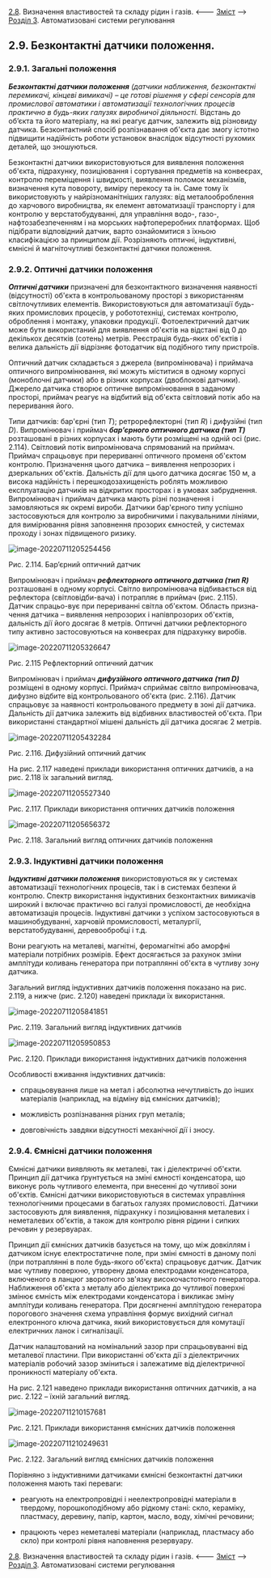 [2.8](2_8.md). Визначення властивостей та складу рідин і газів. <--- [Зміст](README.md) --> [Розділ 3](3.md). Автоматизовані системи регулювання 

## 2.9. Безконтактні датчики положення. 

### 2.9.1. Загальні положення

***Безконтактні датчики положення*** *(датчики наближення, безконтактні перемикачі, кінцеві вимикачі) – це готові рішення у сфері сенсорів для промислової автоматики і автоматизації технологічних процесів практично в будь-яких галузях виробничої діяльності.* Відстань до об’єкта та його матеріалу, на які реагує датчик, залежить від різновиду датчика. Безконтактний спосіб розпізнавання об'єкта дає змогу істотно підвищити надійність роботи установок внаслідок відсутності рухомих деталей, що зношуються.

Безконтактні датчики використовуються для виявлення положення об'єкта, підрахунку, позиціювання і сортування предметів на конвеєрах, контролю переміщення і швидкості, виявлення поломок механізмів, визначення кута повороту, виміру перекосу та ін. Саме тому їх використовують у найрізноманітніших галузях: від металооброблення до харчового виробництва, як елемент автоматизації транспорту і для контролю у верстатобудуванні, для управління водо-, газо-, нафтозабезпеченням і на морських нафтопереробних платформах. Щоб підібрати відповідний датчик, варто ознайомитися з їхньою класифікацією за принципом дії. Розрізняють оптичні, індуктивні, ємнісні й магніточутливі безконтактні датчики положення.

### 2.9.2. Оптичні датчики положення

***Оптичні датчики*** призначені для безконтактного визначення наявності (відсутності) об'єкта в контрольованому просторі з використанням світлочутливих елементів. Використовуються для автоматизації будь-яких промислових процесів, у робототехніці, системах контролю, оброблення і монтажу, упаковки продукції. Фотоелектричний датчик може бути використаний для виявлення об'єктів на відстані від 0 до декількох десятків (сотень) метрів. Реєстрація будь-яких об'єктів і велика дальність дії відрізняє фотодатчик від подібного типу пристроїв.

Оптичний датчик складається з джерела (випромінювача) і приймача оптичного випромінювання, які можуть міститися в одному корпусі (моноблочні датчики) або в різних корпусах (двоблокові датчики). Джерело датчика створює оптичне випромінювання в заданому просторі, приймач реагує на відбитий від об'єкта світловий потік або на переривання його.

Типи датчиків: бар'єрні (тип *Т*); ретрорефлекторні (тип *R*) і дифузійні (тип *D*). Випромінювач і приймач ***бар’єрного оптичного датчика (тип Т)*** розташовані в різних корпусах і мають бути розміщені на одній осі (рис. 2.114). Світловий потік випромінювача спрямований на приймач. Приймач спрацьовує при перериванні оптичного променя об'єктом контролю. Призначення цього датчика – виявлення непрозорих і дзеркальних об'єктів. Дальність дії для цього датчика досягає 150 м, а висока надійність і перешкодозахищеність роблять можливою експлуатацію датчиків на відкритих просторах і в умовах забруднення. Випромінювач і приймач датчика мають різні позначення і замовляються як окремі вироби. Датчики бар'єрного типу успішно застосовуються для контролю за виробничими і пакувальними лініями, для вимірювання рівня заповнення прозорих ємностей, у системах проходу і зонах підвищеного ризику.

![image-20220711205254456](media2/image-20220711205254456.png)

Рис. 2.114. Бар’єрний оптичний датчик 

Випромінювач і приймач ***рефлекторного оптичного датчика (тип R)*** розташовані в одному корпусі. Світло випромінювача відбивається від рефлектора (світловідби-вача) і потрапляє в приймач (рис. 2.115). Датчик спрацьо-вує при перериванні світла об'єктом. Область призна-чення датчика – виявлення непрозорих і напівпрозорих об'єктів, дальність дії його досягає 8 метрів. Оптичні датчики рефлекторного типу активно застосовуються на конвеєрах для підрахунку виробів.

![image-20220711205326647](media2/image-20220711205326647.png)

Рис. 2.115 Рефлекторний  оптичний датчик

Випромінювач і приймач ***дифузійного оптичного датчика***
 ***(тип D)*** розміщені в одному корпусі. Приймач сприймає світло випромінювача, дифузно відбите від контрольованого об'єкта (рис. 2.116). Датчик спрацьовує за наявності контрольованого предмету в зоні дії датчика. Дальність дії датчика залежить від відбивних властивостей об'єкта. При використанні стандартної мішені дальність дії датчика досягає 2 метрів.

![image-20220711205432284](media2/image-20220711205432284.png)

Рис. 2.116. Дифузійний оптичний датчик

На рис. 2.117 наведені приклади використання оптичних датчиків, а на рис. 2.118 їх загальний вигляд.

![image-20220711205527340](media2/image-20220711205527340.png)

Рис. 2.117. Приклади використання оптичних датчиків положення

![image-20220711205656372](media2/image-20220711205656372.png)

Рис. 2.118. Загальний вигляд оптичних датчиків положення

### 2.9.3. Індуктивні датчики положення

***Індуктивні датчики положення*** використовуються як у системах автоматизації технологічних процесів, так і в системах безпеки й контролю. Спектр використання індуктивних безконтактних вимикачів широкий і включає практично всі галузі промисловості, де необхідна автоматизація процесів. Індуктивні датчики з успіхом застосовуються в машинобудуванні, харчовій промисловості, металургії, верстатобудуванні, деревообробці і т.д. 

Вони реагують на металеві, магнітні, феромагнітні або аморфні матеріали потрібних розмірів. Ефект досягається за рахунок зміни амплітуди коливань генератора при потраплянні об'єкта в чутливу зону датчика.

Загальний вигляд індуктивних датчиків положення показано на рис. 2.119, а нижче (рис. 2.120) наведені приклади їх використання.

![image-20220711205841851](media2/image-20220711205841851.png)

Рис. 2.119.  Загальний вигляд індуктивних датчиків

![image-20220711205950853](media2/image-20220711205950853.png)

Рис. 2.120. Приклади використання індуктивних датчиків положення

Особливості вживання індуктивних датчиків:

- спрацьовування лише на метал і абсолютна нечутливість до інших матеріалів (наприклад, на відміну від ємнісних датчиків);

- можливість розпізнавання різних груп металів;

- довговічність завдяки відсутності механічної дії і зносу. 

### 2.9.4. Ємнісні датчики положення

Ємнісні датчики виявляють як металеві, так і діелектричні об'єкти. Принцип дії датчика ґрунтується на зміні ємності конденсатора, що виконує роль чутливого елемента, при внесенні до чутливої зони об'єктів. Ємнісні датчики використовуються в системах управління технологічними процесами в багатьох галузях промисловості. Датчики застосовують для виявлення, підрахунку і позиціювання металевих і неметалевих об'єктів, а також для контролю рівня рідини і сипких речовин у резервуарах. 

Принцип дії ємнісних датчиків базується на тому, що між довкіллям і датчиком існує електростатичне поле, при зміні ємності в даному полі (при потраплянні в поле будь-якого об'єкта) спрацьовує датчик. Датчик має чутливу поверхню, утворену двома електродами конденсатора, включеного в ланцюг зворотного зв'язку високочастотного генератора. Наближення об'єкта з металу або діелектрика до чутливої поверхні змінює ємність між електродами конденсатора і викликає зміну амплітуди коливань генератора. При досягненні амплітудою генератора порогового значення схема управління формує вихідний сигнал електронного ключа датчика, який використовується для комутації електричних ланок і сигналізації.

Датчик налаштований на номінальний зазор при спрацьовуванні від металевої пластини. При використанні об'єкта дії з діелектричних матеріалів робочий зазор зміниться і залежатиме від діелектричної проникності матеріалу об'єкта.

На рис. 2.121 наведено приклади використання оптичних датчиків, а на рис. 2.122 – їхній загальний вигляд.

![image-20220711210157681](media2/image-20220711210157681.png)

Рис. 2.121. Приклади використання ємнісних датчиків положення

![image-20220711210249631](media2/image-20220711210249631.png)

Рис. 2.122. Загальний вигляд ємнісних датчиків положення

Порівняно з індуктивними датчиками ємнісні безконтактні датчики положення мають такі переваги:

- реагують на електропровідні і неелектропровідні матеріали в твердому, порошкоподібному або рідкому стані: скло, кераміку, пластмасу, деревину, папір, картон, масло, воду, хімічні речовини;

- працюють через неметалеві матеріали (наприклад, пластмасу або скло) при контролі рівня наповнення резервуару.



[2.8](2_8.md). Визначення властивостей та складу рідин і газів. <--- [Зміст](README.md) --> [Розділ 3](3.md). Автоматизовані системи регулювання 